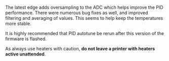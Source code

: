 
The latest edge adds oversampling to the ADC which helps improve the PID performance.
There were numerous bug fixes as well, and improved filtering and averaging of values.
This seems to help keep the temperatures more stable.

It is highly recommended that PID autotune be rerun after this version of the firmware is flashed.

As always use heaters with caution, **do not leave a printer with heaters active unattended**.
